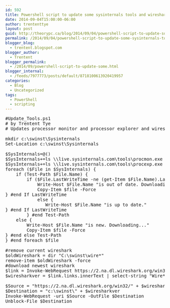 ```yaml
---
id: 592
title: Powershell script to update some sysinternals tools and wireshark
date: 2014-09-04T15:00:00-06:00
author: trententtye
layout: post
guid: http://theorypc.ca/blog/2014/09/04/powershell-script-to-update-some-sysinternals-tools-and-wireshark/
permalink: /2014/09/04/powershell-script-to-update-some-sysinternals-tools-and-wireshark/
blogger_blog:
  - trentent.blogspot.com
blogger_author:
  - Trentent
blogger_permalink:
  - /2014/09/powershell-script-to-update-some.html
blogger_internal:
  - /feeds/7977773/posts/default/8718100613920419957
categories:
  - Blog
  - Uncategorized
tags:
  - PowerShell
  - scripting
---
```

<pre class="lang:ps decode:true ">#Update_Tools.ps1
# by Trentent Tye
# Updates processor monitor and processor explorer and wireshark

mkdir c:\swinst\Sysinternals
Set-Location c:\swinst\Sysinternals

$SysInternals=@()
$SysInternals+=ls \\live.sysinternals.com\tools\procmon.exe
$SysInternals+=ls \\live.sysinternals.com\tools\procexp.exe
foreach ($File in $SysInternals) {
    if (Test-Path $File.Name) {
        if ($File.LastWriteTime -ne (get-Item $File.Name).LastWriteTime) {
            Write-Host $File.Name "is out of date. Downloading new version..."    
            Copy-Item $file -Force
} #end If LastWriteTime
            else {
               Write-Host $File.Name "is up to date."
} #end If LastWriteTime
        } #end Test-Path
    else {
        Write-Host $File.Name "is new. Downloading..."
        Copy-Item $file -Force
} #end else Test-Path
} #end foreach $file

#remove current wireshark
$oldWireshark = dir "C:\swinst\wire*"
remove-item $oldWireshark -force
#download newest wireshark
$link = Invoke-WebRequest https://2.na.dl.wireshark.org/win32/
$wiresharkver = $link.links.innerText | select-string "Wire*" | select -last 1

$Source = "https://2.na.dl.wireshark.org/win32/" + $wiresharkver
$Destination = "c:\swinst\" + $wiresharkver
Invoke-WebRequest -uri $Source -OutFile $Destination
Unblock-File $Destination</pre>

&nbsp;

<!-- AddThis Advanced Settings generic via filter on the_content -->

<!-- AddThis Share Buttons generic via filter on the_content -->